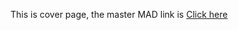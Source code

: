 This is cover page, the master MAD link is [Click here](https://github.com/cuongnguyenphu2005/MAD101)
